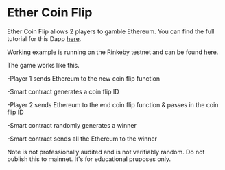 # Ether Coin Flip

Ether Coin Flip allows 2 players to gamble Ethereum. You can find the full tutorial for this Dapp [here](https://levelup.gitconnected.com/the-complete-guide-to-building-an-ethereum-dapp-1692976ec4a5).

Working example is running on the Rinkeby testnet and can be found [here](https://ethercoinflip.netlify.app/).

The game works like this.

-Player 1 sends Ethereum to the new coin flip function

-Smart contract generates a coin flip ID

-Player 2 sends Ethereum to the end coin flip function & passes in the coin flip ID

-Smart contract randomly generates a winner

-Smart contract sends all the Ethereum to the winner

Note is not professionally audited and is not verifiably random. Do not publish this to mainnet. It's for educational pruposes only.
